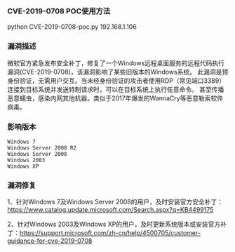 ### CVE-2019-0708 POC使用方法
python CVE-2019-0708-poc.py 192.168.1.106

### 漏洞描述
微软官方紧急发布安全补丁，修复了一个Windows远程桌面服务的远程代码执行漏洞(CVE-2019-0708)，该漏洞影响了某些旧版本的Windows系统。
此漏洞是预身份验证，无需用户交互。当未经身份验证的攻击者使用RDP（常见端口3389）连接到目标系统并发送特制请求时，可以在目标系统上执行任意命令。
甚至传播恶意蠕虫，感染内网其他机器。类似于2017年爆发的WannaCry等恶意勒索软件病毒。

### 影响版本
```
Windows 7
Windows Server 2008 R2
Windows Server 2008
Windows 2003
Windows XP
```

### 漏洞修复
1、针对Windows 7及Windows Server 2008的用户，及时安装官方安全补丁：https://www.catalog.update.microsoft.com/Search.aspx?q=KB4499175

2、针对Windows 2003及Windows XP的用户，及时更新系统版本或安装官方补丁：https://support.microsoft.com/zh-cn/help/4500705/customer-guidance-for-cve-2019-0708
